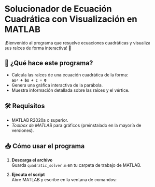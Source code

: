 # Solucionador de Ecuación Cuadrática con Visualización en MATLAB

¡Bienvenido al programa que resuelve ecuaciones cuadráticas y visualiza sus raíces de forma interactiva! 🚀

## 📌 ¿Qué hace este programa?
- Calcula las raíces de una ecuación cuadrática de la forma:  
  **`ax² + bx + c = 0`**
- Genera una gráfica interactiva de la parábola.
- Muestra información detallada sobre las raíces y el vértice.

## 🛠️ Requisitos
- MATLAB R2020a o superior.
- *Toolbox de MATLAB* para gráficos (preinstalado en la mayoría de versiones).

## 📥 Cómo usar el programa
1. **Descarga el archivo**  
   Guarda `quadratic_solver.m` en tu carpeta de trabajo de MATLAB.

2. **Ejecuta el script**  
   Abre MATLAB y escribe en la ventana de comandos: